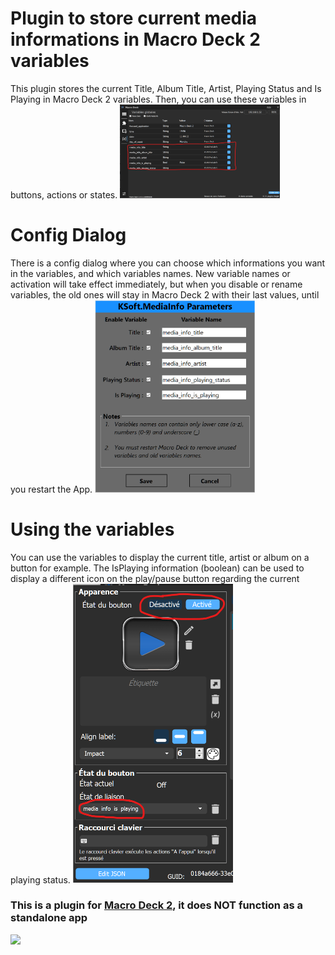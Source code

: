 # Plugin to store current media informations in Macro Deck 2 variables
This plugin stores the current Title, Album Title, Artist, Playing Status and Is Playing in Macro Deck 2 variables.
Then, you can use these variables in buttons, actions or states.
<img width="256px" src="https://github.com/kitarolivier/KSoft.MediaInfo/blob/master/Doc/variables.png" />

# Config Dialog
There is a config dialog where you can choose which informations you want in the variables, and which variables names.
New variable names or activation will take effect immediately, but when you disable or rename variables, the old ones
will stay in Macro Deck 2 with their last values, until you restart the App.
<img width="256px" src="https://github.com/kitarolivier/KSoft.MediaInfo/blob/master/Doc/config_dialog.png" />

# Using the variables
You can use the variables to display the current title, artist or album on a button for example.
The IsPlaying information (boolean) can be used to display a different icon on the play/pause button regarding the current
playing status.
<img width="256px" src="https://github.com/kitarolivier/KSoft.MediaInfo/blob/master/Doc/play_pause.png" />

### This is a plugin for [Macro Deck 2](https://github.com/SuchByte/Macro-Deck), it does NOT function as a standalone app
<img height="64px" src="https://macrodeck.org/images/macro_deck_2_community_plugin.png" />
